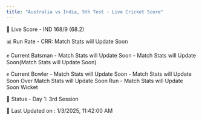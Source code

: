 ```yaml
---
title: "Australia vs India, 5th Test - Live Cricket Score"
---
```


🔴 Live Score - IND 168/9 (68.2)  

📊 Run Rate - CRR: Match Stats will Update Soon  

✊ Current Batsman - Match Stats will Update Soon - Match Stats will Update Soon(Match Stats will Update Soon)  

✊ Current Bowler - Match Stats will Update Soon - Match Stats will Update Soon Over Match Stats will Update Soon Run - Match Stats will Update Soon Wicket  

📑 Status - Day 1: 3rd Session

📝 Last Updated on : 1/3/2025, 11:42:00 AM  

